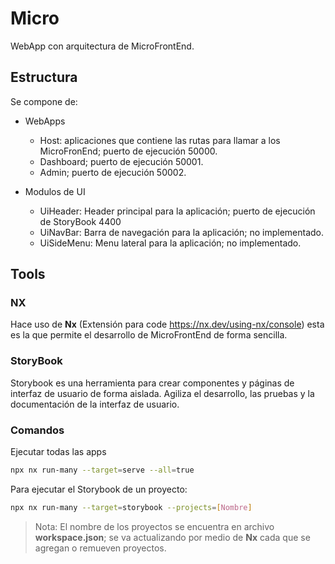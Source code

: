 

# Micro

WebApp con arquitectura de MicroFrontEnd.

## Estructura

Se compone de:

- WebApps
  - Host: aplicaciones que contiene las rutas para llamar a los MicroFronEnd; puerto de ejecución 50000.
  - Dashboard; puerto de ejecución 50001.
  - Admin; puerto de ejecución 50002.

- Modulos de UI
  - UiHeader: Header principal para la aplicación; puerto de ejecución de StoryBook 4400
  - UiNavBar: Barra de navegación para la aplicación; no implementado.
  - UiSideMenu: Menu lateral para la aplicación; no implementado.

## Tools

### NX

Hace uso de **Nx** (Extensión para code <https://nx.dev/using-nx/console>) esta es la que permite el desarrollo de MicroFrontEnd de forma sencilla.

### StoryBook

Storybook es una herramienta para crear componentes y páginas de interfaz de usuario de forma aislada. Agiliza el desarrollo, las pruebas y la documentación de la interfaz de usuario.

### Comandos

Ejecutar todas las apps

```bash
npx nx run-many --target=serve --all=true
```

Para ejecutar el Storybook de un proyecto:

```bash
npx nx run-many --target=storybook --projects=[Nombre]
```

> Nota: El nombre de los proyectos se encuentra en archivo **workspace.json**; se va actualizando por medio de **Nx** cada que se agregan o remueven proyectos.
